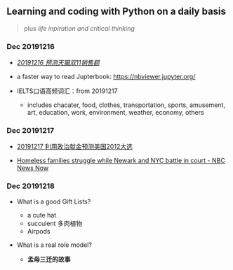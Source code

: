 ## Learning and coding with Python on a daily basis
> plus *life inpiration and critical thinking*

### Dec 20191216
* *[20191216 预测天猫双11销售额](https://github.com/QihaoTom/CodingwithPython2020/blob/master/20191216%E9%A2%84%E6%B5%8B%E5%A4%A9%E7%8C%AB%E5%8F%8C11%E9%94%80%E5%94%AE%E9%A2%9D.ipynb)*
* a faster way to read Jupterbook: https://nbviewer.jupyter.org/

* IELTS口语高频词汇：from 20191217
    * includes chacater, food, clothes, transportation, sports, amusement, art, education, work, environment, weather, economy, others

### Dec 20191217
* [20191217 利用政治献金预测美国2012大选]()

* [Homeless families struggle while Newark and NYC battle in court - NBC News Now](https://github.com/QihaoTom/CodingwithPython2020/blob/master/Homeless%20families%20struggle%20while%20Newark%20and%20NYC%20battle%20in%20court%20-%20NBC%20News%20Now%20.md)
    
### Dec 20191218
* What is a good Gift Lists?
    * a cute hat 
    * succulent 多肉植物
    * Airpods

* What is a real role model?
    * **孟母三迁的故事**

